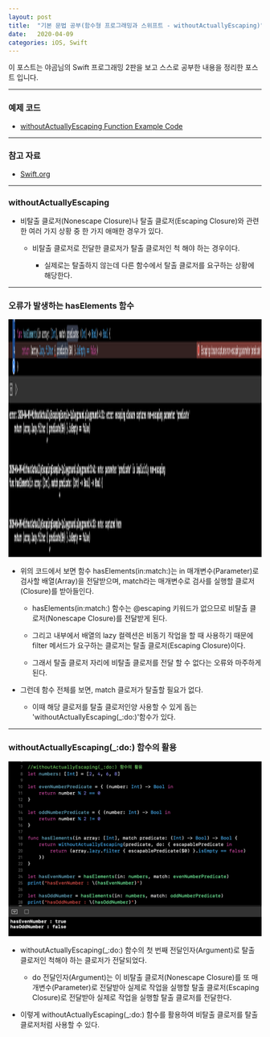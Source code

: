 ```yaml
---
layout: post
title:  "기본 문법 공부(함수형 프로그래밍과 스위프트 - withoutActuallyEscaping)"
date:   2020-04-09
categories: iOS, Swift
---
```


이 포스트는 야곰님의 Swift 프로그래밍 2판을 보고 스스로 공부한 내용을 정리한 포스트 입니다.

- - -

### 예제 코드

- [withoutActuallyEscaping Function Example Code](https://github.com/VincentGeranium/Swift-Study/tree/master/2020-04-09-WithoutActuallyEscapingExample-1playground.playground)

- - -

### 참고 자료

- [Swift.org](https://docs.swift.org/swift-book/LanguageGuide/Closures.html)

- - -

### withoutActuallyEscaping

- 비탈출 클로저(Nonescape Closure)나 탈출 클로저(Escaping Closure)와 관련한 여러 가지 상황 중 한 가지 애매한 경우가 있다.

    - 비탈출 클로저로 전달한 클로저가 탈출 클로저인 척 해야 하는 경우이다.
    
        - 실제로는 탈출하지 않는데 다른 함수에서 탈출 클로저를 요구하는 상황에 해당한다.
        
- - -

### 오류가 발생하는 hasElements 함수

<img width="1058" height="472" alt="withoutActuallyEscapingImage-1" src="https://github.com/VincentGeranium/VincentGeranium.github.io/blob/master/assets/img/withoutActuallyEscapingImage-1.png?raw=true">

- 위의 코드에서 보면 함수 hasElements(in:match:)는 in 매개변수(Parameter)로 검사할 배열(Array)을 전달받으며, match라는 매개변수로 검사를 실행할 클로저(Closure)를 받아들인다.

    - hasElements(in:match:) 함수는 @escaping 키워드가 없으므로 비탈출 클로저(Nonescape Closure)를 전달받게 된다.

    - 그리고 내부에서 배열의 lazy 컬렉션은 비동기 작업을 할 때 사용하기 때문에 filter 메서드가 요구하는 클로저는 탈출 클로저(Escaping Closure)이다.

    - 그래서 탈출 클로저 자리에 비탈출 클로저를 전달 할 수 없다는 오류와 마주하게 된다.

- 그런데 함수 전체를 보면, match 클로저가 탈출할 필요가 없다.

    - 이때 해당 클로저를 탈출 클로저인양 사용할 수 있게 돕는 'withoutActuallyEscaping(_:do:)'함수가 있다.
    
- - -

### withoutActuallyEscaping(_:do:) 함수의 활용

<img width="1058" alt="withoutActuallyEscapingImage-2" src="https://github.com/VincentGeranium/VincentGeranium.github.io/blob/master/assets/img/withoutActuallyEscapingImage-2.png?raw=true">

- withoutActuallyEscaping(_:do:) 함수의 첫 번째 전달인자(Argument)로 탈출 클로저인 척해야 하는 클로저가 전달되었다.

    - do 전달인자(Argument)는 이 비탈출 클로저(Nonescape Closure)를 또 매개변수(Parameter)로 전달받아 실제로 작업을 실행할 탈출 클로저(Escaping Closure)로 전달받아 실제로 작업을 실행할 탈출 클로저를 전달한다.
    
- 이렇게 withoutActuallyEscaping(_:do:) 함수를 활용하여 비탈출 클로저를 탈출 클로저처럼 사용할 수 있다.